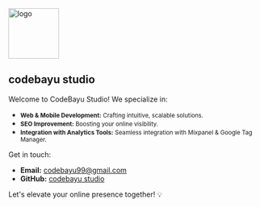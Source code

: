 <img src="https://github.com/codebayu-studio/.github/assets/99315255/11e20768-1251-42b3-b0af-2c05b79fc2bf" alt="logo" style="width: 100px; height: 100px;" />

## codebayu studio

Welcome to CodeBayu Studio! We specialize in:

- <small>**Web & Mobile Development:** Crafting intuitive, scalable solutions.</small>
- <small>**SEO Improvement:** Boosting your online visibility.</small>
- <small>**Integration with Analytics Tools:** Seamless integration with Mixpanel & Google Tag Manager.</small>

Get in touch:
- **Email:** codebayu99@gmail.com
- **GitHub:** [codebayu studio](https://github.com/codebayu-studio)

Let's elevate your online presence together! 💡
